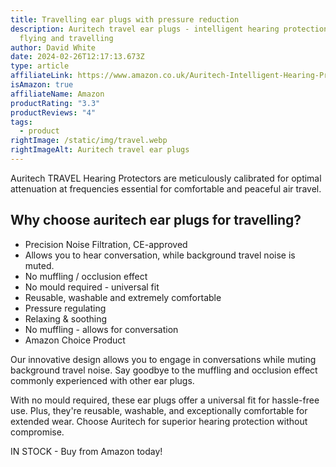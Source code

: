 ```yaml
---
title: Travelling ear plugs with pressure reduction
description: Auritech travel ear plugs - intelligent hearing protection for
  flying and travelling
author: David White
date: 2024-02-26T12:17:13.673Z
type: article
affiliateLink: https://www.amazon.co.uk/Auritech-Intelligent-Hearing-Protection-Travelling/dp/B06XHJS2CN?maas=maas_adg_BA64DC7534EB1E48EF34F98E1DAD6759_afap_abs&ref_=aa_maas&tag=maas
isAmazon: true
affiliateName: Amazon
productRating: "3.3"
productReviews: "4"
tags:
  - product
rightImage: /static/img/travel.webp
rightImageAlt: Auritech travel ear plugs
---
```

Auritech TRAVEL Hearing Protectors are meticulously calibrated for optimal attenuation at frequencies essential for comfortable and peaceful air travel.

## Why choose auritech ear plugs for travelling?

* Precision Noise Filtration, CE-approved
* Allows you to hear conversation, while background travel noise is muted.
* No muffling / occlusion effect
* No mould required - universal fit
* Reusable, washable and extremely comfortable
* Pressure regulating
* Relaxing & soothing
* No muffling - allows for conversation
* Amazon Choice Product

Our innovative design allows you to engage in conversations while muting background travel noise. Say goodbye to the muffling and occlusion effect commonly experienced with other ear plugs.

With no mould required, these ear plugs offer a universal fit for hassle-free use. Plus, they're reusable, washable, and exceptionally comfortable for extended wear. Choose Auritech for superior hearing protection without compromise.

IN STOCK - Buy from Amazon today!

